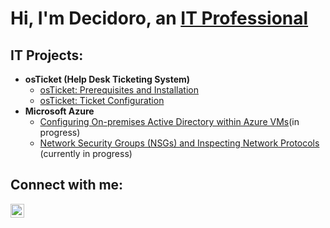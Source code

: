 <h1>Hi, I'm Decidoro, an <a href="https://linkedin.com/in/Josh">IT Professional</a></h1>

<h2> IT Projects:</h2>

- <b>osTicket (Help Desk Ticketing System)</b>
  - [osTicket: Prerequisites and Installation](https://github.com/Decidoro/osticket-prereqs)
  - [osTicket: Ticket Configuration](https://github.com/Decidoro/ticket-lifecycle)
- <b>Microsoft Azure</b>
  - [Configuring On-premises Active Directory within Azure VMs](https://github.com/Decidoro/configure-ad)(in progress)
  - [Network Security Groups (NSGs) and Inspecting Network Protocols](https://github.com/Decidoro/azure-network-protocols) (currently in progress)

<h2>Connect with me:</h2>

[<img align="left" alt="Deci | LinkedIn" width="22px" src="https://cdn.jsdelivr.net/npm/simple-icons@v3/icons/linkedin.svg" />][linkedin]

[linkedin]: https://linkedin.com/in/decidoro
